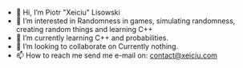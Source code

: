 - 👋 Hi, I’m Piotr "Xeiciu" Lisowski
- 👀 I’m interested in Randomness in games, simulating randomness, creating random things and learning C++
- 🌱 I’m currently learning C++ and probabilities.
- 💞️ I’m looking to collaborate on Currently nothing.
- 📫 How to reach me send me e-mail on: contact@xeiciu.com

<!---
Xeit/Xeit is a ✨ special ✨ repository because its `README.md` (this file) appears on your GitHub profile.
You can click the Preview link to take a look at your changes.
--->
